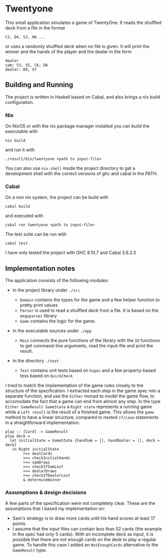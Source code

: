 # Twentyone

This small application simulates a game of TwentyOne. It reads the shuffled deck from a file in the format

```
C2, D4, SJ, HA ...
```

or uses a randomly shuffled deck when no file is given. It will print the winner and the hands of the player and the dealer in the form

```
dealer
sam: S3, S5, C6, DA
dealer: D9, S7
```

## Building and Running

The project is written in Haskell based on Cabal, and also brings a nix build configuration.

### Nix

On NixOS or with the nix package manager installed you can build the executable with

```
nix build
```

and run it with

```
./result/bin/twentyone <path to input-file>
```

You can also use `nix-shell` inside the project directory to get a development shell with the correct versions of ghc and cabal in the PATH.

### Cabal

On a non nix system, the project can be build with


```
cabal build
```
and executed with

```
cabal run twentyone <path to input-file>
```

The test suite can be run with
```
cabal test
```

I have only tested the project with GHC 8.10.7 and Cabal 3.6.2.0

## Implementation notes

The application consists of the following modules:

- In the project library under `./src`
  - `Domain` contains the types for the game and a few  helper function to pretty print values
  - `Parser` is used to read a shuffled deck from a file. It is based on the `megaparsec` library
  - `Game` contains the logic for the game.

- In the executable sources under `./app`
  - `Main` connects the pure functions of the library with the `IO` functions to get command-line arguments, read the input-file and print the result.

- In the directory `./test`
  - `Test` contains unit tests based on `hspec` and a few property-based tess based on `QuickCheck`

I tried to match the implementation of the game rules closely to the structure of the specification. I extracted each step in the game spec into a separate function, and  use the `Either` monad to model the game flow, to accomodate the fact that a game can end from almost any step. In the type `Either GameResult GameState` a `Right state` represents a running game while a `Left result` is the result of a finished game. This allows the `game` method to have a linear structure, compared to nested `if/case` statements in a straightforward implementation:

```
play :: [Card] -> GameResult
play deck =
  let initialState = GameState {handSam = [], handDealer = [], deck = deck}
   in Right initialState
        >>= dealCards
        >>= checkInitialHands
        >>= samDraws
        >>= checkIfSamLost
        >>= dealerDraws
        >>= checkIfDealerLost
        & determineWinner
```

### Assumptions & design decisions

A few parts of the specification were not completely clear. These are the assumptions that I based my implementation on:

- Sam's strategy is to draw more cards until his hand scores at least 17 points.
- I assume that the input files can contain less than 52 cards (the example in the spec had only 5 cards). With an incomplete deck as input, it is possible that there are not enough cards on the desk to play a regular game. To handle this case I added an `NotEnoughCards` alternative to the `GameResult` type.

